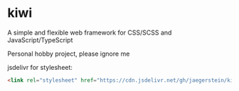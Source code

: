 # kiwi
A simple and flexible web framework for CSS/SCSS and JavaScript/TypeScript

Personal hobby project, please ignore me

jsdelivr for stylesheet:

```html
<link rel="stylesheet" href="https://cdn.jsdelivr.net/gh/jaegerstein/kiwi/dist/style/kiwi.min.css">
```
